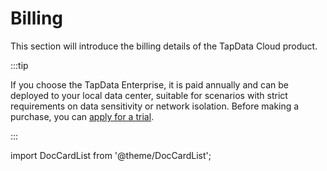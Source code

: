 # Billing

This section will introduce the billing details of the TapData Cloud product.

:::tip

If you choose the TapData Enterprise, it is paid annually and can be deployed to your local data center, suitable for scenarios with strict requirements on data sensitivity or network isolation. Before making a purchase, you can [apply for a trial](https://tapdata.net/tapdata-on-prem/demo.html).

:::

import DocCardList from '@theme/DocCardList';

<DocCardList />